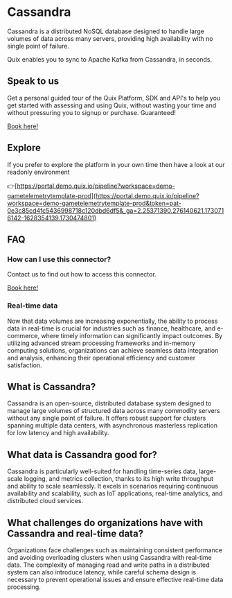 <!-- START MARKDOWN -->
<!--[tech-name]-->
# Cassandra

<!--[ai-blurb-about-tech]-->
Cassandra is a distributed NoSQL database designed to handle large volumes of data across many servers, providing high availability with no single point of failure.

Quix enables you to sync to Apache Kafka <span id="to_or_from">from</span> <span id="techname">Cassandra</span>, in seconds.

## Speak to us

Get a personal guided tour of the Quix Platform, SDK and API's to help you get started with assessing and using Quix, without wasting your time and without pressuring you to signup or purchase. Guaranteed!

[Book here!](https://share.hsforms.com/1iW0TmZzKQMChk0lxd_tGiw4yjw2?__hstc=175542013.19c333c2ae8002be5fbc6a17a447e442.1730474801833.1730474801833.1730716142494.2&__hssc=175542013.2.1730716142494&__hsfp=3927774151)

## Explore

If you prefer to explore the platform in your own time then have a look at our readonly environment

👉[https://portal.demo.quix.io/pipeline?workspace=demo-gametelemetrytemplate-prod](https://portal.demo.quix.io/pipeline?workspace=demo-gametelemetrytemplate-prod&token=pat-0e3c85cd4fc5436998718c120dbd6df5&_ga=2.25371390.276140621.1730716142-1628354139.1730474801)

## FAQ 

### How can I use this connector?

Contact us to find out how to access this connector.

[Book here!](https://share.hsforms.com/1iW0TmZzKQMChk0lxd_tGiw4yjw2?__hstc=175542013.19c333c2ae8002be5fbc6a17a447e442.1730474801833.1730474801833.1730716142494.2&__hssc=175542013.2.1730716142494&__hsfp=3927774151)

### Real-time data

Now that data volumes are increasing exponentially, the ability to process data in real-time is crucial for industries such as finance, healthcare, and e-commerce, where timely information can significantly impact outcomes. By utilizing advanced stream processing frameworks and in-memory computing solutions, organizations can achieve seamless data integration and analysis, enhancing their operational efficiency and customer satisfaction.

## What is <span id="techname">Cassandra</span>?

<!--[tech-seo-text]-->
Cassandra is an open-source, distributed database system designed to manage large volumes of structured data across many commodity servers without any single point of failure. It offers robust support for clusters spanning multiple data centers, with asynchronous masterless replication for low latency and high availability.

## What data is <span id="techname">Cassandra</span> good for?

<!--[tech-data-seo-text]-->
Cassandra is particularly well-suited for handling time-series data, large-scale logging, and metrics collection, thanks to its high write throughput and ability to scale seamlessly. It excels in scenarios requiring continuous availability and scalability, such as IoT applications, real-time analytics, and distributed cloud services.

## What challenges do organizations have with <span id="techname">Cassandra</span> and real-time data?

<!--[tech-challenges-seo-text]-->
Organizations face challenges such as maintaining consistent performance and avoiding overloading clusters when using Cassandra with real-time data. The complexity of managing read and write paths in a distributed system can also introduce latency, while careful schema design is necessary to prevent operational issues and ensure effective real-time data processing.
<!-- END MARKDOWN -->